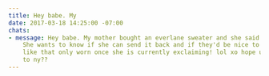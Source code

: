 ```yaml
---
title: Hey babe. My
date: 2017-03-18 14:25:00 -07:00
chats:
- message: Hey babe. My mother bought an everlane sweater and she said it's "pilling."
    She wants to know if she can send it back and if they'd be nice to her about something
    like that only worn once she is currently exclaiming! lol xo hope ur well coming
    to ny??
---
```


